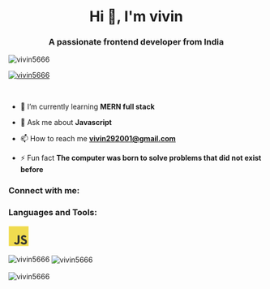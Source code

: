 <h1 align="center">Hi 👋, I'm vivin</h1>
<h3 align="center">A passionate frontend developer from India</h3>

<p align="left"> <img src="https://komarev.com/ghpvc/?username=vivin5666&label=Profile%20views&color=0e75b6&style=flat" alt="vivin5666" /> </p>

<p align="left"> <a href="https://github.com/ryo-ma/github-profile-trophy"><img src="https://github-profile-trophy.vercel.app/?username=vivin5666" alt="vivin5666" /></a> </p>

<p align="left"> <a href="https://twitter.com/" target="blank"><img src="https://img.shields.io/twitter/follow/?logo=twitter&style=for-the-badge" alt="" /></a> </p>

- 🌱 I’m currently learning **MERN full stack**

- 💬 Ask me about **Javascript**

- 📫 How to reach me **vivin292001@gmail.com**

- ⚡ Fun fact **The computer was born to solve problems that did not exist before**

<h3 align="left">Connect with me:</h3>
<p align="left">
</p>

<h3 align="left">Languages and Tools:</h3>
<p align="left"> <a href="https://developer.mozilla.org/en-US/docs/Web/JavaScript" target="_blank" rel="noreferrer"> <img src="https://raw.githubusercontent.com/devicons/devicon/master/icons/javascript/javascript-original.svg" alt="javascript" width="40" height="40"/> </a> </p>

<p><img align="left" src="https://github-readme-stats.vercel.app/api/top-langs?username=vivin5666&show_icons=true&locale=en&layout=compact" alt="vivin5666" /></p>

<p>&nbsp;<img align="center" src="https://github-readme-stats.vercel.app/api?username=vivin5666&show_icons=true&locale=en" alt="vivin5666" /></p>

<p><img align="center" src="https://github-readme-streak-stats.herokuapp.com/?user=vivin5666&" alt="vivin5666" /></p>

